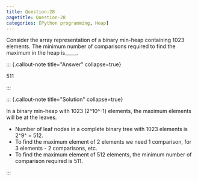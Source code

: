 ```yaml
---
title: Question-28
pagetitle: Question-28
categories: [Python programming, Heap]
---
```


Consider the array representation of a binary min-heap containing 1023 elements. The minimum number of comparisons required to find the maximum in the heap is_____.


::: {.callout-note title="Answer" collapse=true}

$511$

:::



::: {.callout-note title="Solution" collapse=true}

In a binary min-heap with 1023 (2^10^-1) elements, the maximum elements will be at the leaves.
- Number of leaf nodes in a complete binary tree with 1023 elements is 2^9^ = 512.
- To find the maximum element of 2 elements we need 1 comparison, for 3 elements - 2 comparisons, etc.
- To find the maximum element of 512 elements, the minimum number of comparison required is 511.

:::